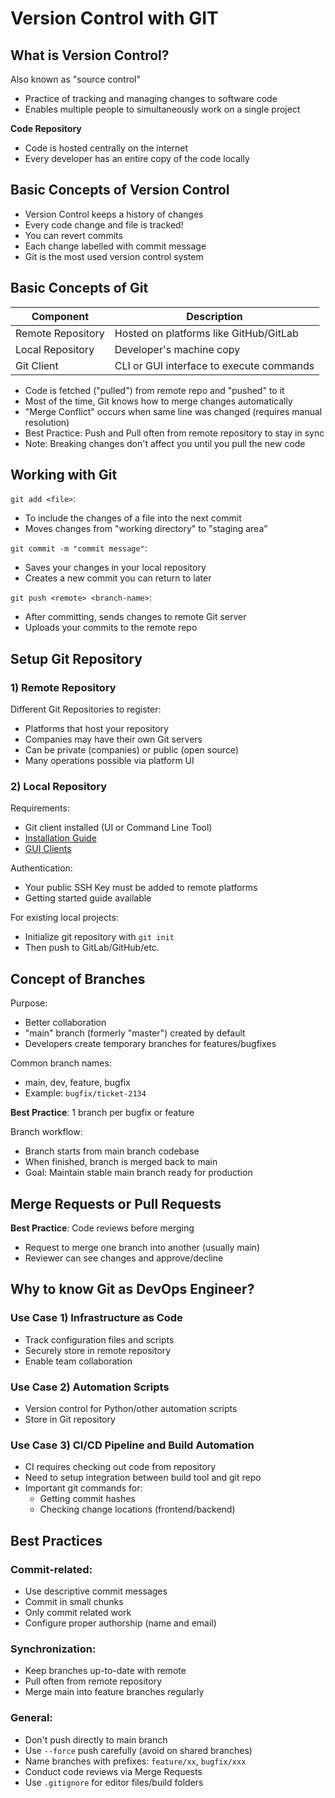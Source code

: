 # Version Control with GIT

## What is Version Control?

Also known as "source control"

-   Practice of tracking and managing changes to software code
-   Enables multiple people to simultaneously work on a single project

**Code Repository**

-   Code is hosted centrally on the internet
-   Every developer has an entire copy of the code locally

## Basic Concepts of Version Control

-   Version Control keeps a history of changes
-   Every code change and file is tracked!
-   You can revert commits
-   Each change labelled with commit message
-   Git is the most used version control system

## Basic Concepts of Git

| Component         | Description                              |
| ----------------- | ---------------------------------------- |
| Remote Repository | Hosted on platforms like GitHub/GitLab   |
| Local Repository  | Developer's machine copy                 |
| Git Client        | CLI or GUI interface to execute commands |

-   Code is fetched ("pulled") from remote repo and "pushed" to it
-   Most of the time, Git knows how to merge changes automatically
-   "Merge Conflict" occurs when same line was changed (requires manual resolution)
-   Best Practice: Push and Pull often from remote repository to stay in sync
-   Note: Breaking changes don't affect you until you pull the new code

## Working with Git

`git add <file>`:

-   To include the changes of a file into the next commit
-   Moves changes from "working directory" to "staging area"

`git commit -m "commit message"`:

-   Saves your changes in your local repository
-   Creates a new commit you can return to later

`git push <remote> <branch-name>`:

-   After committing, sends changes to remote Git server
-   Uploads your commits to the remote repo

## Setup Git Repository

### 1) Remote Repository

Different Git Repositories to register:

-   Platforms that host your repository
-   Companies may have their own Git servers
-   Can be private (companies) or public (open source)
-   Many operations possible via platform UI

### 2) Local Repository

Requirements:

-   Git client installed (UI or Command Line Tool)
-   [Installation Guide](https://git-scm.com/downloads)
-   [GUI Clients](https://git-scm.com/downloads/guis)

Authentication:

-   Your public SSH Key must be added to remote platforms
-   Getting started guide available

For existing local projects:

-   Initialize git repository with `git init`
-   Then push to GitLab/GitHub/etc.

## Concept of Branches

Purpose:

-   Better collaboration
-   "main" branch (formerly "master") created by default
-   Developers create temporary branches for features/bugfixes

Common branch names:

-   main, dev, feature, bugfix
-   Example: `bugfix/ticket-2134`

**Best Practice**: 1 branch per bugfix or feature

Branch workflow:

-   Branch starts from main branch codebase
-   When finished, branch is merged back to main
-   Goal: Maintain stable main branch ready for production

## Merge Requests or Pull Requests

**Best Practice**: Code reviews before merging

-   Request to merge one branch into another (usually main)
-   Reviewer can see changes and approve/decline

## Why to know Git as DevOps Engineer?

### Use Case 1) Infrastructure as Code

-   Track configuration files and scripts
-   Securely store in remote repository
-   Enable team collaboration

### Use Case 2) Automation Scripts

-   Version control for Python/other automation scripts
-   Store in Git repository

### Use Case 3) CI/CD Pipeline and Build Automation

-   CI requires checking out code from repository
-   Need to setup integration between build tool and git repo
-   Important git commands for:
    -   Getting commit hashes
    -   Checking change locations (frontend/backend)

## Best Practices

### Commit-related:

-   Use descriptive commit messages
-   Commit in small chunks
-   Only commit related work
-   Configure proper authorship (name and email)

### Synchronization:

-   Keep branches up-to-date with remote
-   Pull often from remote repository
-   Merge main into feature branches regularly

### General:

-   Don't push directly to main branch
-   Use `--force` push carefully (avoid on shared branches)
-   Name branches with prefixes: `feature/xx`, `bugfix/xxx`
-   Conduct code reviews via Merge Requests
-   Use `.gitignore` for editor files/build folders
